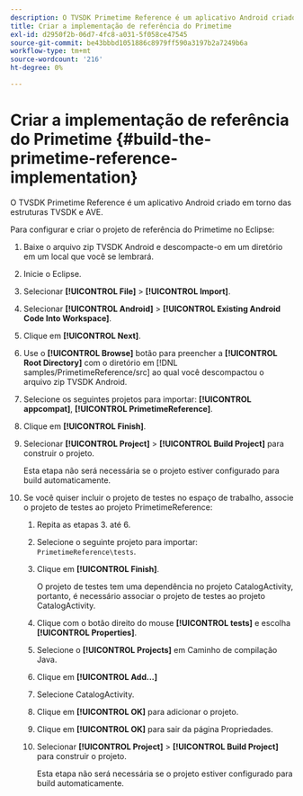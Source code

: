 ```yaml
---
description: O TVSDK Primetime Reference é um aplicativo Android criado em torno das estruturas TVSDK e AVE.
title: Criar a implementação de referência do Primetime
exl-id: d2950f2b-06d7-4fc8-a031-5f058ce47545
source-git-commit: be43bbbd1051886c8979ff590a3197b2a7249b6a
workflow-type: tm+mt
source-wordcount: '216'
ht-degree: 0%

---
```


# Criar a implementação de referência do Primetime {#build-the-primetime-reference-implementation}

O TVSDK Primetime Reference é um aplicativo Android criado em torno das estruturas TVSDK e AVE.

Para configurar e criar o projeto de referência do Primetime no Eclipse:

1. Baixe o arquivo zip TVSDK Android e descompacte-o em um diretório em um local que você se lembrará.
1. Inicie o Eclipse.
1. Selecionar **[!UICONTROL File]** > **[!UICONTROL Import]**.
1. Selecionar **[!UICONTROL Android]** > **[!UICONTROL Existing Android Code Into Workspace]**.
1. Clique em **[!UICONTROL Next]**.
1. Use o **[!UICONTROL Browse]** botão para preencher a **[!UICONTROL Root Directory]** com o diretório em [!DNL samples/PrimetimeReference/src] ao qual você descompactou o arquivo zip TVSDK Android.
1. Selecione os seguintes projetos para importar: **[!UICONTROL appcompat]**, **[!UICONTROL PrimetimeReference]**.
1. Clique em **[!UICONTROL Finish]**.
1. Selecionar  **[!UICONTROL Project]** > **[!UICONTROL Build Project]** para construir o projeto.

   Esta etapa não será necessária se o projeto estiver configurado para build automaticamente.
1. Se você quiser incluir o projeto de testes no espaço de trabalho, associe o projeto de testes ao projeto PrimetimeReference:
   1. Repita as etapas 3. até 6.
   1. Selecione o seguinte projeto para importar: `PrimetimeReference\tests`.
   1. Clique em **[!UICONTROL Finish]**.

      O projeto de testes tem uma dependência no projeto CatalogActivity, portanto, é necessário associar o projeto de testes ao projeto CatalogActivity.
   1. Clique com o botão direito do mouse **[!UICONTROL tests]** e escolha **[!UICONTROL Properties]**.
   1. Selecione o **[!UICONTROL Projects]** em Caminho de compilação Java.
   1. Clique em **[!UICONTROL Add...]**
   1. Selecione CatalogActivity.
   1. Clique em **[!UICONTROL OK]** para adicionar o projeto.
   1. Clique em **[!UICONTROL OK]** para sair da página Propriedades.
   1. Selecionar  **[!UICONTROL Project]** > **[!UICONTROL Build Project]** para construir o projeto.

      Esta etapa não será necessária se o projeto estiver configurado para build automaticamente.
